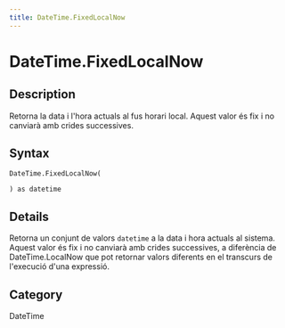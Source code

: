 ```yaml
---
title: DateTime.FixedLocalNow
---
```


# DateTime.FixedLocalNow


## Description

Retorna la data i l&#39;hora actuals al fus horari local. Aquest valor és fix i no canviarà amb crides successives.


## Syntax

```powerquery
DateTime.FixedLocalNow(

) as datetime
```


## Details

Retorna un conjunt de valors <code>datetime</code> a la data i hora actuals al sistema. Aquest valor és fix i no canviarà amb crides successives, a diferència de DateTime.LocalNow que pot retornar valors diferents en el transcurs de l'execució d'una expressió.



## Category
DateTime
